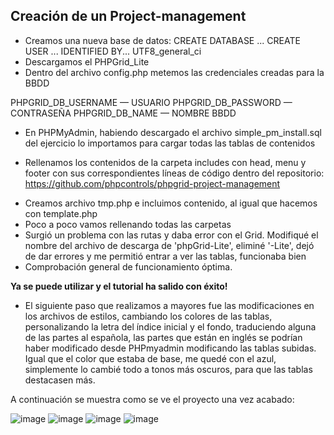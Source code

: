## Creación de un Project-management
- Creamos una nueva base de datos:
CREATE DATABASE ...
CREATE USER ... IDENTIFIED BY...
UTF8_general_ci
- Descargamos el PHPGrid_Lite
- Dentro del archivo config.php metemos las credenciales creadas para la BBDD
<!-- - -->
PHPGRID_DB_USERNAME — USUARIO
PHPGRID_DB_PASSWORD — CONTRASEÑA
PHPGRID_DB_NAME — NOMBRE BBDD
<!--  -->
- En PHPMyAdmin, habiendo descargado el archivo simple_pm_install.sql del ejercicio lo importamos para cargar todas las tablas de contenidos
<!--  -->
- Rellenamos los contenidos de la carpeta includes con head, menu y footer con sus correspondientes líneas de código dentro del repositorio: https://github.com/phpcontrols/phpgrid-project-management 
<!--  -->
- Creamos archivo tmp.php e incluimos contenido, al igual que hacemos con template.php
- Poco a poco vamos rellenando todas las carpetas 
- Surgió un problema con las rutas y daba error con el Grid. Modifiqué el nombre del archivo de descarga de 'phpGrid-Lite', eliminé '-Lite', dejó de dar errores y me permitió entrar a ver las tablas, funcionaba bien 
- Comprobación general de funcionamiento óptima.
<!--  -->
**Ya se puede utilizar y el tutorial ha salido con éxito!**
- El siguiente paso que realizamos a mayores fue las modificaciones en los archivos de estilos, cambiando los colores de las tablas, personalizando la letra del índice inicial y el fondo, traduciendo alguna de las partes al española, las partes que están en inglés se podrían haber modificado desde PHPmyadmin modificando las tablas subidas. 
Igual que el color que estaba de base, me quedé con el azul, simplemente lo cambié todo a tonos más oscuros, para que las tablas destacasen más. 
<!--  -->
A continuación se muestra como se ve el proyecto una vez acabado:
<!--  -->
![image](https://user-images.githubusercontent.com/91055754/150144258-a0955fdc-9b88-4fb3-b6e0-aa42c0d0da19.png)
![image](https://user-images.githubusercontent.com/91055754/150144335-17133023-c879-441d-bed7-7839bd47ea4a.png)
![image](https://user-images.githubusercontent.com/91055754/150290259-f978c338-cb8b-43e7-b802-d17709ea80ce.png)
![image](https://user-images.githubusercontent.com/91055754/150144467-2783ae21-e322-4ba4-8e04-17e4edae9192.png)
